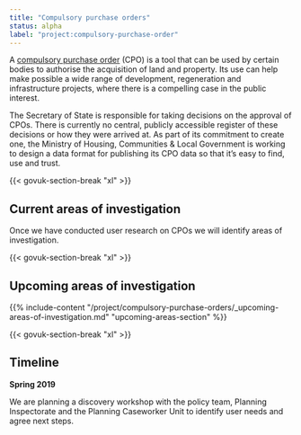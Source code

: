 ```yaml
---
title: "Compulsory purchase orders"
status: alpha
label: "project:compulsory-purchase-order"
---
```


A [compulsory purchase order](https://www.gov.uk/government/publications/compulsory-purchase-process-and-the-crichel-down-rules-guidance) (CPO) is a tool that can be used by certain bodies to authorise the acquisition of land and property. Its use can help make possible a wide range of development, regeneration and infrastructure projects, where there is a compelling case in the public interest.

The Secretary of State is responsible for taking decisions on the approval of CPOs. There is currently no central, publicly accessible register of these decisions or how they were arrived at. As part of its commitment to create one, the Ministry of Housing, Communities & Local Government is working to design a data format for publishing its CPO data so that it’s easy to find, use and trust.

{{< govuk-section-break "xl" >}}

## Current areas of investigation

Once we have conducted user research on CPOs we will identify areas of investigation.

{{< govuk-section-break "xl" >}}

## Upcoming areas of investigation

{{% include-content "/project/compulsory-purchase-orders/_upcoming-areas-of-investigation.md" "upcoming-areas-section" %}}

{{< govuk-section-break "xl" >}}

## Timeline

**Spring 2019**

We are planning a discovery workshop with the policy team, Planning Inspectorate and the Planning Caseworker Unit to identify user needs and agree next steps.
